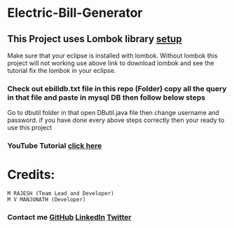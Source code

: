# Electric-Bill-Generator

## This Project uses Lombok library [setup](https://www.baeldung.com/lombok-ide)

Make sure that your eclipse is installed with lombok.
Without lombok this project will not working use above link to download lombok and see the tutorial fix the lombok in your eclipse.

### Check out ebilldb.txt file in this repo (Folder) copy all the query in that file and paste in mysql DB then follow below steps
Go to dbutil folder in that open DButil.java file then change username and password. 
if you have done every above steps correctly then your ready to use this project

### YouTube Tutorial [click here](https://www.youtube.com/watch?v=y_YxwyYRJek)

# Credits:
	M RAJESH (Team Lead and Developer) 
	M V MANJUNATH (Developer)
	
### Contact me [GitHub](https://github.com/itsmrajesh)  [LinkedIn](https://linkedin.com/in/itsmrajesh/) [Twitter](https://github.com/itsmrajesh)
